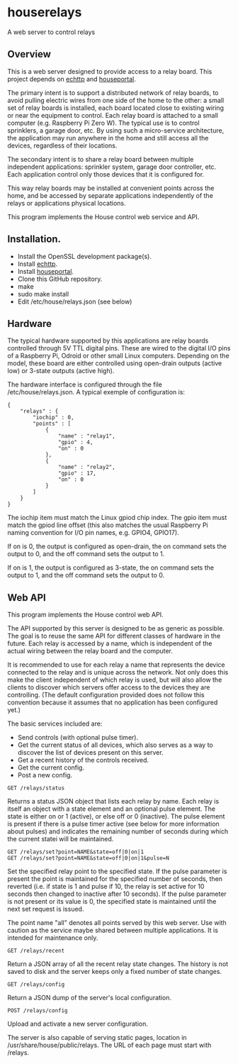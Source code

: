 # houserelays
A web server to control relays

## Overview

This is a web server designed to provide access to a relay board. This project depends on [echttp](https://github.com/pascal-fb-martin/echttp) and [houseportal](https://github.com/pascal-fb-martin/houseportal).

The primary intent is to support a distributed network of relay boards, to avoid pulling electric wires from one side of the home to the other: a small set of relay boards is installed, each board located close to existing wiring or near the equipment to control. Each relay board is attached to a small computer (e.g. Raspberry Pi Zero W). The typical use is to control sprinklers, a garage door, etc. By using such a micro-service architecture, the application may run anywhere in the home and still access all the devices, regardless of their locations.

The secondary intent is to share a relay board between multiple independent applications: sprinkler system, garage door controller, etc. Each application control only those devices that it is configured for.

This way relay boards may be installed at convenient points across the home, and be accessed by separate applications independently of the relays or applications physical locations.

This program implements the House control web service and API.

## Installation.

* Install the OpenSSL development package(s).
* Install [echttp](https://github.com/pascal-fb-martin/echttp).
* Install [houseportal](https://github.com/pascal-fb-martin/houseportal).
* Clone this GitHub repository.
* make
* sudo make install
* Edit /etc/house/relays.json (see below)

## Hardware

The typical hardware supported by this applications are relay boards controlled through 5V TTL digital pins. These are wired to the digital I/O pins of a Raspberry Pi, Odroid or other small Linux computers. Depending on the model, these board are either controlled using open-drain outputs (active low) or 3-state outputs (active high).

The hardware interface is configured through the file /etc/house/relays.json. A typical exemple of configuration is:
```
{
    "relays" : {
        "iochip" : 0,
        "points" : [
            {
                "name" : "relay1",
                "gpio" : 4,
                "on" : 0
            },
            {
                "name" : "relay2",
                "gpio" : 17,
                "on" : 0
            }
        ]
    }
}
```
The iochip item must match the Linux gpiod chip index. The gpio item must match the gpiod line offset (this also matches the usual Raspberry Pi naming convention for I/O pin names, e.g. GPIO4, GPIO17).

If on is 0, the output is configured as open-drain, the on command sets the output to 0, and the off command sets the output to 1.

If on is 1, the output is configured as 3-state, the on command sets the output to 1, and the off command sets the output to 0.

## Web API

This program implements the House control web API.

The API supported by this server is designed to be as generic as possible. The goal is to reuse the same API for different classes of hardware in the future. Each relay is accessed by a name, which is independent of the actual wiring between the relay board and the computer.

It is recommended to use for each relay a name that represents the device connected to the relay and is unique across the network. Not only does this make the client independent of which relay is used, but will also allow the clients to discover which servers offer access to the devices they are controlling. (The default configuration provided does not follow this convention because it assumes that no application has been configured yet.)

The basic services included are:
* Send controls (with optional pulse timer).
* Get the current status of all devices, which also serves as a way to discover the list of devices present on this server.
* Get a recent history of the controls received.
* Get the current config.
* Post a new config.

```
GET /relays/status
```
Returns a status JSON object that lists each relay by name. Each relay is itself an object with a state element and an optional pulse element. The state is either on or 1 (active), or else off or 0 (inactive). The pulse element is present if there is a pulse timer active (see below for more information about pulses) and indicates the remaining number of seconds during which the current statei will be maintained.
```
GET /relays/set?point=NAME&state=off|0|on|1
GET /relays/set?point=NAME&state=off|0|on|1&pulse=N
```
Set the specified relay point to the specified state. If the pulse parameter is present the point is maintained for the specified number of seconds, then reverted (i.e. if state is 1 and pulse if 10, the relay is set active for 10 seconds then changed to inactive after 10 seconds). If the pulse parameter is not present or its value is 0, the specified state is maintained until the next set request is issued.

The point name "all" denotes all points served by this web server. Use with caution as the service maybe shared between multiple applications. It is intended for maintenance only.
```
GET /relays/recent
```
Return a JSON array of all the recent relay state changes. The history is not saved to disk and the server keeps only a fixed number of state changes.
```
GET /relays/config
```
Return a JSON dump of the server's local configuration.
```
POST /relays/config
```
Upload and activate a new server configuration.

The server is also capable of serving static pages, location in /usr/share/house/public/relays. The URL of each page must start with /relays.

